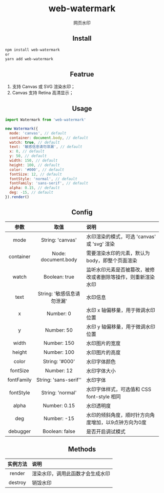 <div align="center">
  <h1>web-watermark</h1>
  <p>网页水印</p>
</div>

<h2 align="center">Install</h2>

```bash
npm install web-watermark
or
yarn add web-watermark
```

<h2 align="center">Featrue</h2>

1. 支持 Canvas 或 SVG 渲染水印；
2. Canvas 支持 Retina 高清显示；

<h2 align="center">Usage</h2>

```javascript
import Watermark from 'web-watermark'

new Watermark({
  mode: 'canvas', // default
  container: document.body, // default
  watch: true, // default
  text: '敏感信息请勿泄漏', // default
  x: 0, // default
  y: 50, // default
  width: 150, // default
  height: 100, // default
  color: '#000', // default
  fontSize: 12, // default
  fontStyle: 'normal', // default
  fontFamily: 'sans-serif', // default
  alpha: 0.15, // default
  deg: -15, // default
}).render()
```

<h2 align="center">Config</h2>

| 参数 | 取值 | 说明 |
| :----: | :----: | :---- |
| mode       | String: 'canvas'           | 水印渲染的模式，可选 'canvas' 或 'svg' 渲染          |
| container  | Node: document.body        | 需要渲染水印的元素，默认为 body，即整个页面渲染         |
| watch      | Boolean: true              | 监听水印元素是否被篡改，被修改或者删除等操作，则重新渲染水印  |
| text       | String: '敏感信息请勿泄漏'    | 水印信息                                             |
| x          | Number: 0                  | 水印 x 轴偏移量，用于微调水印位置                    |
| y          | Number: 50                 | 水印 y 轴偏移量，用于微调水印位置                    |
| width      | Number: 150                | 水印图片的宽度                                       |
| height     | Number: 100                | 水印图片的高度                                       |
| color      | String: '#000'             | 水印字体颜色                                         |
| fontSize   | Number: 12                 | 水印字体大小                                         |
| fontFamily | String: 'sans-serif''      | 水印字体                                             |
| fontStyle  | String: 'normal'           | 水印字体样式，可选值和 CSS font-style 相同           |
| alpha      | Number: 0.15               | 水印透明度                                           |
| deg        | Number: -15                | 水印的倾斜角度，顺时针方向角度增加，以9点钟方向为0度 |
| debugger   | Boolean: false             | 是否开启调试模式 |

<h2 align="center">Methods</h2>

| 实例方法 | 说明 |
| :----: | :---- |
| render | 渲染水印，调用此函数才会生成水印 |
| destroy | 销毁水印 |

